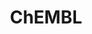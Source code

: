 ---
layout: default
bigquery: https://console.cloud.google.com/bigquery?p=patents-public-data&d=ebi_chembl&page=dataset
citation: '"The ChEMBL database in 2017." Anna Gaulton, Anne Hersey, Michał Nowotka,
  A Patrícia Bento, Jon Chambers, David Mendez, Prudence Mutowo, Francis Atkinson,
  Louisa J Bellis, Elena Cibrián-Uhalte, Mark Davies, Nathan Dedman, Anneli Karlsson,
  María Paula Magariños, John P Overington, George Papadatos, Ines Smit, Andrew R
  Leach Nucleic acids Research (2017) 45 (Database Issue), D945-D954'
contributors: European Bioinformatics Institute
cost: None
description: ChEMBL Data is a manually curated database of small molecules used in
  drug discovery, including information about existing patented drugs.
documentation: 'schema: https://www.ebi.ac.uk/chembl/db_schema


  '
last_edit: 04/08/2022, 03:07:02
location: https://console.cloud.google.com/marketplace/product/google_patents_public_datasets/chembl
maintained_by: EMBL-EBI, an outstation of European Molecular Biology Laboratory
related_publications: '

  ChEMBL: towards direct deposition of bioassay data.


  Mendez D, Gaulton A, Bento AP, Chambers J, De Veij M, Félix E, Magariños MP, Mosquera
  JF, Mutowo P, Nowotka M, Gordillo-Marañón M, Hunter F, Junco L, Mugumbate G, Rodriguez-Lopez
  M, Atkinson F, Bosc N, Radoux CJ, Segura-Cabrera A, Hersey A, Leach AR.


  — Nucleic Acids Res. 2019; 47(D1):D930-D940. doi: 10.1093/nar/gky1075

  '
schema_fields:
- published_relation
- domain_id
- usan_stem_id
- updated_on
- type
- met_id
- max_phase
- heavy_atoms
- species_group_flag
- mec_id
- l3
- aidx
- enzyme_name
- molsyn_id
- l7
- full_molformula
- first_page
- ref_id
- comp_go_id
- prodrug
- oc_id
- max_phase_for_ind
- acd_most_bpka
- issue
- co_stem_id
- warning_year
- standard_units
- mc_organism
- component_type
- organism
- assay_source
- biocomp_id
- domain_description
- rtb
- compd_id
- entity_id
- mw_monoisotopic
- assay_subcellular_fraction
- qed_weighted
- clo_id
- mesh_heading
- cidx
- cpd_str_alert_id
- annotation
- last_active
- component_id
- alogp
- start_position
- protein_class_desc
- met_conversion
- full_mwt
- cell_ontology_id
- assay_desc
- standard_flag
- hba
- helm_notation
- mw_freebase
- parent_id
- delist_flag
- efo_term
- ad_type
- level5
- end_position
- confidence
- smid
- nda_type
- withdrawn_class
- bei
- orig_description
- mechanism_of_action
- l8
- alert_set_id
- definition
- cx_logd
- disease_efficacy
- alert_name
- acd_logp
- pchembl_value
- company
- assay_category
- formulation_id
- standard_type
- target_type
- ro3_pass
- targcomp_id
- normal_range_min
- version
- approval_date
- metabolite_record_id
- trade_name
- submission_date
- authors
- confidence_score
- cellosaurus_id
- therapeutic_flag
- enzyme_tid
- direct_interaction
- site_residues
- parenteral
- target_desc
- ref_url
- warnref_id
- protclasssyn_id
- relationship_type
- site_id
- frac_code
- stem_class
- synonyms
- activity_comment
- l1
- set_name
- tid
- standard_inchi_key
- hbd
- doc_id
- publication_number
- molfile
- standard_text_value
- compound_key
- mol_hrac_id
- pref_name
- mol_frac_id
- first_in_class
- related_tid
- value
- selectivity_comment
- natural_product
- binding_site_comment
- protein_class_synonym
- smarts
- cell_name
- journal
- molecular_mechanism
- stem
- molregno
- withdrawn_flag
- mecref_id
- uo_units
- cx_logp
- previous_company
- comments
- chebi_par_id
- bao_endpoint
- sequence
- assay_cell_type
- num_ro5_violations
- assay_strain
- topical
- ddd_comment
- actsm_id
- l2
- isoform
- class_type
- db_source
- drug_substance_flag
- standard_relation
- cx_most_apka
- applicant_full_name
- lle
- src_id
- first_approval
- pubmed_id
- black_box_warning
- path
- warning_id
- num_alerts
- res_stem_id
- updated_by
- inorganic_flag
- active_ingredient
- withdrawn_reason
- route
- as_id
- cell_id
- level3_description
- prediction_method
- innovator_company
- curated_by
- assay_class_id
- hbd_lipinski
- irac_code
- cell_source_tissue
- warning_type
- relationship_desc
- warning_country
- parent_go_id
- frac_class_id
- src_assay_id
- subgroup
- usan_stem
- class_level
- activity_count
- variant_id
- tbl
- molecular_species
- mol_irac_id
- ingredient
- standard_value
- cell_source_organism
- status
- mesh_id
- bto_id
- normal_range_max
- mc_target_name
- num_lipinski_ro5_violations
- alert_id
- availability_type
- usan_substem
- cell_description
- tax_id
- usan_stem_definition
- ass_cls_map_id
- potential_duplicate
- mutation
- chembl_id
- volume
- caloha_id
- substrate_record_id
- ddd_units
- relation
- ddd_id
- text_value
- job_id
- level2_description
- ddd_admr
- parameter_type
- product_id
- toid
- mc_tax_id
- psa
- patent_use_code
- component_synonym
- parent_type
- entity_type
- standard_inchi
- usan_year
- cl_lincs_id
- active_molregno
- target_mapping
- level4_description
- domain_type
- level3
- label
- level1
- upper_value
- canonical_smiles
- doi
- withdrawn_country
- downgraded
- name
- irac_class_id
- structure_type
- accession
- aromatic_rings
- withdrawn_year
- title
- hba_lipinski
- major_class
- record_id
- level4
- predbind_id
- sequence_md5sum
- patent_id
- comp_class_id
- published_value
- efo_id
- uberon_id
- ref_type
- data_validity_comment
- action_type
- cx_most_bpka
- stat
- log_id
- acd_most_apka
- polymer_flag
- indref_id
- qudt_units
- description
- met_comment
- bao_format
- tissue_id
- assay_test_type
- priority
- l5
- abstract
- assay_id
- ridx
- who_extra
- bao_id
- sitecomp_id
- mc_target_accession
- src_description
- metref_id
- source
- patent_no
- protein_class_id
- parameter_value
- assay_organism
- atc_code
- country
- assay_tissue
- assay_tax_id
- tid_fixed
- drugind_id
- cell_source_tax_id
- who_name
- published_units
- l4
- dosed_ingredient
- assay_type
- source_domain_id
- relationship
- warning_description
- activity_id
- pathway_id
- l6
- src_short_name
- src_compound_id
- acd_logd
- drug_product_flag
- rgid
- molecule_type
- doc_type
- le
- targrel_id
- dosage_form
- db_version
- research_stem
- level1_description
- prod_pat_id
- published_type
- aspect
- mc_target_type
- domain_name
- pathway_key
- result_flag
- drug_record_id
- oral
- warning_class
- assay_param_id
- sei
- standard_upper_value
- hrac_class_id
- chirality
- ap_id
- short_name
- parent_molregno
- site_name
- last_page
- mol_atc_id
- curation_comment
- syn_type
- mechanism_comment
- indication_class
- homologue
- patent_expire_date
- year
- std_act_id
- idx
- hrac_code
- compsyn_id
- strength
- units
- go_id
- compound_name
- creation_date
- level2
- ddd_value
shortname: chembl
tags:
- biotechnology
- health
- chemical
- bioinformatics
- medical
terms_of_use: CC BY-SA 3.0
title: ChEMBL
uuid: e232a192-965c-4ec9-904c-155b6dfe56c5
---